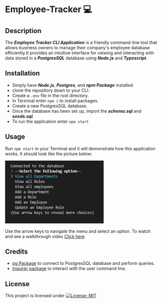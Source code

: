 # Employee-Tracker 💻

## Description

The ***Employee Tracker CLI Application*** is a friendly command-line tool that allows business owners to manage their company's employee database efficiently.It provides an intuitive interface for viewing and interacting with data stored in a ***PostgresSQL*** database using ***Node.js*** and ***Typescript***.

## Installation
- Simply have ***Node.js***, ***Postgres***, and ***npm Package*** installed. 
- clone the repository down to your CLI.
- Create a `.env` file in the root directory.
- In Terminal enter ```npm i``` to install packages.
- Create a new PostgresSQL database.
- Once the database has been set up, import the ***schema.sql*** and ***seeds.sql***.
- To run the application enter `npm start`





## Usage
  
 Run ```npm start``` in your Terminal and it will demonstrate how this application works. It should look like the picture below:

![alt text](image.png)

Use the arrow keys to navigate the menu and select an option. To watch and see a walkthrough video [Click here](https://drive.google.com/file/d/1sWu6ogGAUJ68fc4tsRt-HOFsZu3C0QGD/view)



## Credits
- [pg Package](https://www.npmjs.com/package/pg) to connect to PostgresSQL database and perform queries.
- [Inquirer package](https://www.npmjs.com/package/inquirer/v/8.2.4) to interact with the user command line.

## License
This project is licensed under [![License: MIT](https://img.shields.io/badge/License-MIT-yellow.svg)](https://opensource.org/licenses/MIT)
